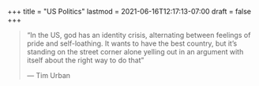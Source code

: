 +++
title = "US Politics"
lastmod = 2021-06-16T12:17:13-07:00
draft = false
+++

> “In the US, god has an identity crisis, alternating between feelings of pride and self-loathing. It wants to have the best country, but it’s standing on the street corner alone yelling out in an argument with itself about the right way to do that”
>
> — Tim Urban